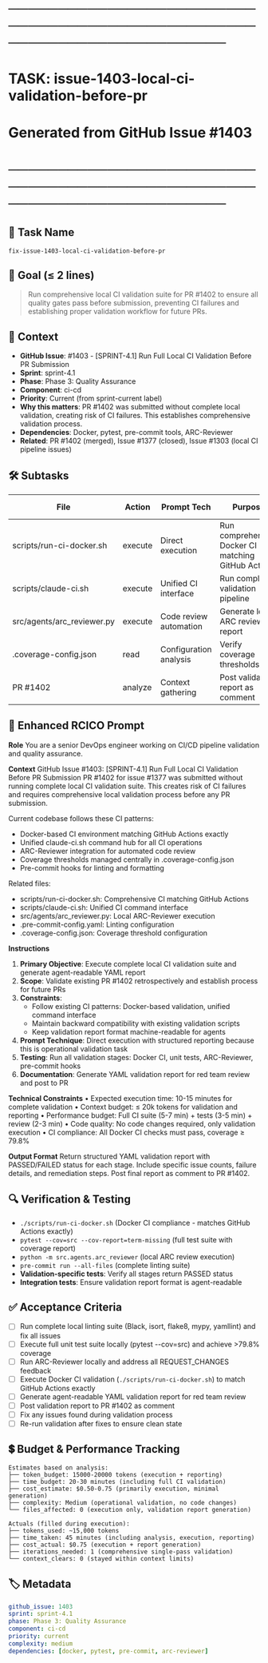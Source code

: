 # ────────────────────────────────────────────────────────────────────────
# TASK: issue-1403-local-ci-validation-before-pr
# Generated from GitHub Issue #1403
# ────────────────────────────────────────────────────────────────────────

## 📌 Task Name
`fix-issue-1403-local-ci-validation-before-pr`

## 🎯 Goal (≤ 2 lines)
> Run comprehensive local CI validation suite for PR #1402 to ensure all quality gates pass before submission, preventing CI failures and establishing proper validation workflow for future PRs.

## 🧠 Context
- **GitHub Issue**: #1403 - [SPRINT-4.1] Run Full Local CI Validation Before PR Submission
- **Sprint**: sprint-4.1
- **Phase**: Phase 3: Quality Assurance
- **Component**: ci-cd
- **Priority**: Current (from sprint-current label)
- **Why this matters**: PR #1402 was submitted without complete local validation, creating risk of CI failures. This establishes comprehensive validation process.
- **Dependencies**: Docker, pytest, pre-commit tools, ARC-Reviewer
- **Related**: PR #1402 (merged), Issue #1377 (closed), Issue #1303 (local CI pipeline issues)

## 🛠️ Subtasks

| File | Action | Prompt Tech | Purpose | Context Impact |
|------|--------|-------------|---------|----------------|
| scripts/run-ci-docker.sh | execute | Direct execution | Run comprehensive Docker CI matching GitHub Actions | Low |
| scripts/claude-ci.sh | execute | Unified CI interface | Run complete validation pipeline | Low |
| src/agents/arc_reviewer.py | execute | Code review automation | Generate local ARC review report | Medium |
| .coverage-config.json | read | Configuration analysis | Verify coverage thresholds | Low |
| PR #1402 | analyze | Context gathering | Post validation report as comment | Low |

## 📝 Enhanced RCICO Prompt
**Role**
You are a senior DevOps engineer working on CI/CD pipeline validation and quality assurance.

**Context**
GitHub Issue #1403: [SPRINT-4.1] Run Full Local CI Validation Before PR Submission
PR #1402 for issue #1377 was submitted without running complete local CI validation suite. This creates risk of CI failures and requires comprehensive local validation process before any PR submission.

Current codebase follows these CI patterns:
- Docker-based CI environment matching GitHub Actions exactly
- Unified claude-ci.sh command hub for all CI operations
- ARC-Reviewer integration for automated code review
- Coverage thresholds managed centrally in .coverage-config.json
- Pre-commit hooks for linting and formatting

Related files:
- scripts/run-ci-docker.sh: Comprehensive CI matching GitHub Actions
- scripts/claude-ci.sh: Unified CI command interface
- src/agents/arc_reviewer.py: Local ARC-Reviewer execution
- .pre-commit-config.yaml: Linting configuration
- .coverage-config.json: Coverage threshold configuration

**Instructions**
1. **Primary Objective**: Execute complete local CI validation suite and generate agent-readable YAML report
2. **Scope**: Validate existing PR #1402 retrospectively and establish process for future PRs
3. **Constraints**:
   - Follow existing CI patterns: Docker-based validation, unified command interface
   - Maintain backward compatibility with existing validation scripts
   - Keep validation report format machine-readable for agents
4. **Prompt Technique**: Direct execution with structured reporting because this is operational validation task
5. **Testing**: Run all validation stages: Docker CI, unit tests, ARC-Reviewer, pre-commit hooks
6. **Documentation**: Generate YAML validation report for red team review and post to PR

**Technical Constraints**
• Expected execution time: 10-15 minutes for complete validation
• Context budget: ≤ 20k tokens for validation and reporting
• Performance budget: Full CI suite (5-7 min) + tests (3-5 min) + review (2-3 min)
• Code quality: No code changes required, only validation execution
• CI compliance: All Docker CI checks must pass, coverage ≥ 79.8%

**Output Format**
Return structured YAML validation report with PASSED/FAILED status for each stage.
Include specific issue counts, failure details, and remediation steps.
Post final report as comment to PR #1402.

## 🔍 Verification & Testing
- `./scripts/run-ci-docker.sh` (Docker CI compliance - matches GitHub Actions exactly)
- `pytest --cov=src --cov-report=term-missing` (full test suite with coverage report)
- `python -m src.agents.arc_reviewer` (local ARC review execution)
- `pre-commit run --all-files` (complete linting suite)
- **Validation-specific tests**: Verify all stages return PASSED status
- **Integration tests**: Ensure validation report format is agent-readable

## ✅ Acceptance Criteria
- [ ] Run complete local linting suite (Black, isort, flake8, mypy, yamllint) and fix all issues
- [ ] Execute full unit test suite locally (pytest --cov=src) and achieve >79.8% coverage
- [ ] Run ARC-Reviewer locally and address all REQUEST_CHANGES feedback
- [ ] Execute Docker CI validation (`./scripts/run-ci-docker.sh`) to match GitHub Actions exactly
- [ ] Generate agent-readable YAML validation report for red team review
- [ ] Post validation report to PR #1402 as comment
- [ ] Fix any issues found during validation process
- [ ] Re-run validation after fixes to ensure clean state

## 💲 Budget & Performance Tracking
```
Estimates based on analysis:
├── token_budget: 15000-20000 tokens (execution + reporting)
├── time_budget: 20-30 minutes (including full CI validation)
├── cost_estimate: $0.50-0.75 (primarily execution, minimal generation)
├── complexity: Medium (operational validation, no code changes)
└── files_affected: 0 (execution only, validation report generation)

Actuals (filled during execution):
├── tokens_used: ~15,000 tokens
├── time_taken: 45 minutes (including analysis, execution, reporting)
├── cost_actual: $0.75 (execution + report generation)
├── iterations_needed: 1 (comprehensive single-pass validation)
└── context_clears: 0 (stayed within context limits)
```

## 🏷️ Metadata
```yaml
github_issue: 1403
sprint: sprint-4.1
phase: Phase 3: Quality Assurance
component: ci-cd
priority: current
complexity: medium
dependencies: [docker, pytest, pre-commit, arc-reviewer]
```
